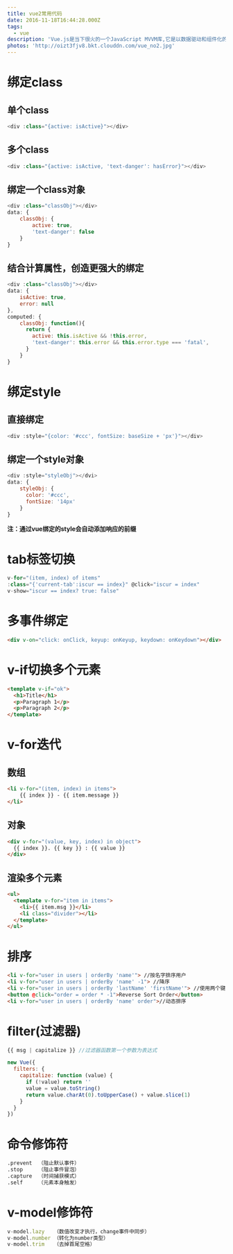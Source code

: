 ```yaml
---
title: vue2常用代码
date: 2016-11-18T16:44:28.000Z
tags:
  - vue
description: 'Vue.js是当下很火的一个JavaScript MVVM库,它是以数据驱动和组件化的思想构建的。'
photos: 'http://oizt3fjv8.bkt.clouddn.com/vue_no2.jpg'
---
```


# 绑定class
## 单个class

```javascript
<div :class="{active: isActive}"></div>
```

## 多个class

```javascript
<div :class="{active: isActive, 'text-danger': hasError}"></div>
```

## 绑定一个class对象

```javascript
<div :class="classObj"></div>
data: {
    classObj: {
        active: true,
        'text-danger': false
    }
}
```

## 结合计算属性，创造更强大的绑定

```javascript
<div :class="classObj"></div>
data: {
    isActive: true,
    error: null
},
computed: {
    classObj: function(){
      return {
        active: this.isActive && !this.error,
        'text-danger': this.error && this.error.type === 'fatal',
      }
    }
}
```

# 绑定style
## 直接绑定

```javascript
<div :style="{color: '#ccc', fontSize: baseSize + 'px'}"></div>
```

## 绑定一个style对象

```javascript
<div :style="styleObj"></dvi>
data: {
    styleObj: {
      color: '#ccc',
      fontSize: '14px'
    }
}
```

**注：通过vue绑定的style会自动添加响应的前缀**

# tab标签切换

```javascript
v-for="(item, index) of items"
:class="{'current-tab':iscur == index}" @click="iscur = index"
v-show="iscur == index? true: false"
```

# 多事件绑定

```html
<div v-on="click: onClick, keyup: onKeyup, keydown: onKeydown"></div>
```

# v-if切换多个元素

```html
<template v-if="ok">
  <h1>Title</h1>
  <p>Paragraph 1</p>
  <p>Paragraph 2</p>
</template>
```

# v-for迭代
## 数组

```html
<li v-for="(item, index) in items">
    {{ index }} - {{ item.message }}
</li>
```

## 对象

```html
<div v-for="(value, key, index) in object">
  {{ index }}. {{ key }} : {{ value }}
</div>
```

## 渲染多个元素

```html
<ul>
  <template v-for="item in items">
    <li>{{ item.msg }}</li>
    <li class="divider"></li>
  </template>
</ul>
```

# 排序

```html
<li v-for="user in users | orderBy 'name'"> //按名字排序用户
<li v-for="user in users | orderBy 'name' -1"> //降序
<li v-for="user in users | orderBy 'lastName' 'firstName'"> //使用两个键名排序
<button @click="order = order * -1">Reverse Sort Order</button>
<li v-for="user in users | orderBy 'name' order">//动态排序
```

# filter(过滤器)

```javascript
{{ msg | capitalize }} //过滤器函数第一个参数为表达式

new Vue({
  filters: {
    capitalize: function (value) {
      if (!value) return ''
      value = value.toString()
      return value.charAt(0).toUpperCase() + value.slice(1)
    }
  }
})
```

# 命令修饰符

```bash
.prevent  （阻止默认事件）
.stop     （阻止事件冒泡）
.capture  （时间捕获模式）
.self     （元素本身触发）
```

# v-model修饰符

```javascript
v-model.lazy   （数值改变才执行，change事件中同步）
v-model.number （转化为number类型）
v-model.trim   （去掉首尾空格）
```
